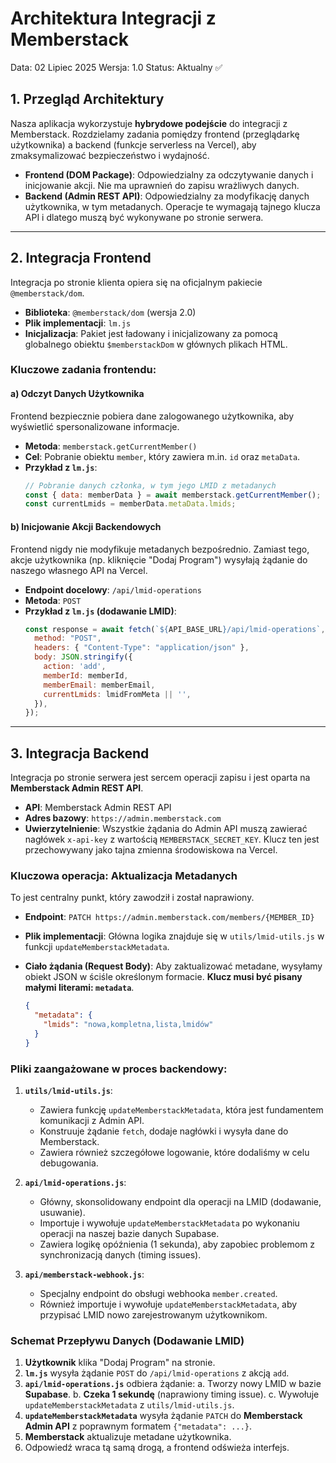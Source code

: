# Architektura Integracji z Memberstack

Data: 02 Lipiec 2025
Wersja: 1.0
Status: Aktualny ✅

## 1. Przegląd Architektury

Nasza aplikacja wykorzystuje **hybrydowe podejście** do integracji z Memberstack. Rozdzielamy zadania pomiędzy frontend (przeglądarkę użytkownika) a backend (funkcje serverless na Vercel), aby zmaksymalizować bezpieczeństwo i wydajność.

-   **Frontend (DOM Package)**: Odpowiedzialny za odczytywanie danych i inicjowanie akcji. Nie ma uprawnień do zapisu wrażliwych danych.
-   **Backend (Admin REST API)**: Odpowiedzialny za modyfikację danych użytkownika, w tym metadanych. Operacje te wymagają tajnego klucza API i dlatego muszą być wykonywane po stronie serwera.

---

## 2. Integracja Frontend

Integracja po stronie klienta opiera się na oficjalnym pakiecie `@memberstack/dom`.

-   **Biblioteka**: `@memberstack/dom` (wersja 2.0)
-   **Plik implementacji**: `lm.js`
-   **Inicjalizacja**: Pakiet jest ładowany i inicjalizowany za pomocą globalnego obiektu `$memberstackDom` w głównych plikach HTML.

### Kluczowe zadania frontendu:

#### a) Odczyt Danych Użytkownika

Frontend bezpiecznie pobiera dane zalogowanego użytkownika, aby wyświetlić spersonalizowane informacje.

-   **Metoda**: `memberstack.getCurrentMember()`
-   **Cel**: Pobranie obiektu `member`, który zawiera m.in. `id` oraz `metaData`.
-   **Przykład z `lm.js`**:
    ```javascript
    // Pobranie danych członka, w tym jego LMID z metadanych
    const { data: memberData } = await memberstack.getCurrentMember();
    const currentLmids = memberData.metaData.lmids; 
    ```

#### b) Inicjowanie Akcji Backendowych

Frontend nigdy nie modyfikuje metadanych bezpośrednio. Zamiast tego, akcje użytkownika (np. kliknięcie "Dodaj Program") wysyłają żądanie do naszego własnego API na Vercel.

-   **Endpoint docelowy**: `/api/lmid-operations`
-   **Metoda**: `POST`
-   **Przykład z `lm.js` (dodawanie LMID)**:
    ```javascript
    const response = await fetch(`${API_BASE_URL}/api/lmid-operations`, {
      method: "POST",
      headers: { "Content-Type": "application/json" },
      body: JSON.stringify({
        action: 'add',
        memberId: memberId,
        memberEmail: memberEmail,
        currentLmids: lmidFromMeta || '',
      }),
    });
    ```

---

## 3. Integracja Backend

Integracja po stronie serwera jest sercem operacji zapisu i jest oparta na **Memberstack Admin REST API**.

-   **API**: Memberstack Admin REST API
-   **Adres bazowy**: `https://admin.memberstack.com`
-   **Uwierzytelnienie**: Wszystkie żądania do Admin API muszą zawierać nagłówek `x-api-key` z wartością `MEMBERSTACK_SECRET_KEY`. Klucz ten jest przechowywany jako tajna zmienna środowiskowa na Vercel.

### Kluczowa operacja: Aktualizacja Metadanych

To jest centralny punkt, który zawodził i został naprawiony.

-   **Endpoint**: `PATCH https://admin.memberstack.com/members/{MEMBER_ID}`
-   **Plik implementacji**: Główna logika znajduje się w `utils/lmid-utils.js` w funkcji `updateMemberstackMetadata`.
-   **Ciało żądania (Request Body)**: Aby zaktualizować metadane, wysyłamy obiekt JSON w ściśle określonym formacie. **Klucz musi być pisany małymi literami: `metadata`**.

    ```json
    {
      "metadata": {
        "lmids": "nowa,kompletna,lista,lmidów"
      }
    }
    ```

### Pliki zaangażowane w proces backendowy:

1.  **`utils/lmid-utils.js`**:
    -   Zawiera funkcję `updateMemberstackMetadata`, która jest fundamentem komunikacji z Admin API.
    -   Konstruuje żądanie `fetch`, dodaje nagłówki i wysyła dane do Memberstack.
    -   Zawiera również szczegółowe logowanie, które dodaliśmy w celu debugowania.

2.  **`api/lmid-operations.js`**:
    -   Główny, skonsolidowany endpoint dla operacji na LMID (dodawanie, usuwanie).
    -   Importuje i wywołuje `updateMemberstackMetadata` po wykonaniu operacji na naszej bazie danych Supabase.
    -   Zawiera logikę opóźnienia (1 sekunda), aby zapobiec problemom z synchronizacją danych (timing issues).

3.  **`api/memberstack-webhook.js`**:
    -   Specjalny endpoint do obsługi webhooka `member.created`.
    -   Również importuje i wywołuje `updateMemberstackMetadata`, aby przypisać LMID nowo zarejestrowanym użytkownikom.

### Schemat Przepływu Danych (Dodawanie LMID)

1.  **Użytkownik** klika "Dodaj Program" na stronie.
2.  **`lm.js`** wysyła żądanie `POST` do `/api/lmid-operations` z akcją `add`.
3.  **`api/lmid-operations.js`** odbiera żądanie:
    a. Tworzy nowy LMID w bazie **Supabase**.
    b. **Czeka 1 sekundę** (naprawiony timing issue).
    c. Wywołuje `updateMemberstackMetadata` z `utils/lmid-utils.js`.
4.  **`updateMemberstackMetadata`** wysyła żądanie `PATCH` do **Memberstack Admin API** z poprawnym formatem `{"metadata": ...}`.
5.  **Memberstack** aktualizuje metadane użytkownika.
6.  Odpowiedź wraca tą samą drogą, a frontend odświeża interfejs. 